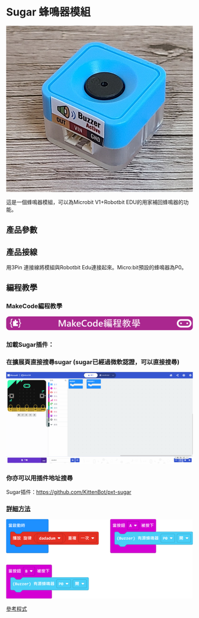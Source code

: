 # Sugar 蜂鳴器模組

![](./images/buzzer.jpg)

這是一個蜂鳴器模組，可以為Microbit V1+Robotbit EDU的用家補回蜂鳴器的功能。

## 產品參數

## 產品接線

用3Pin 連接線將模組與Robotbit Edu連接起來。Micro:bit預設的蜂鳴器為P0。

## 編程教學

### MakeCode編程教學

![](../PWmodules/images/mcbanner.png)

### 加載Sugar插件：

### 在擴展頁直接搜尋sugar (sugar已經過微軟認證，可以直接搜尋)

![](./images/sugar_search.gif)

### 你亦可以用插件地址搜尋

Sugar插件：https://github.com/KittenBot/pxt-sugar

### [詳細方法](../../Makecode/powerBrickMC)

![](./images/buzzer_code_mc.png)

[參考程式](https://makecode.microbit.org/_1aeAUP04fXAR)



